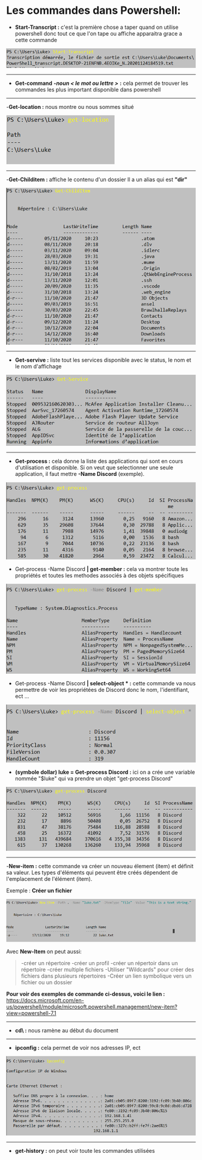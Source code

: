 # Les commandes dans Powershell:

- **Start-Transcript :** c'est la première chose a taper quand on utilise powershell donc tout ce que l'on tape ou affiche apparaitra grace a cette commande 
  
![](Images.md/D.jpg)

---
- **Get-command** ***-noun < le mot ou lettre >*** **:** cela permet de trouver les commandes les plus important disponible dans powershell
  
---
-**Get-location :** nous montre ou nous sommes situé 

![](Images.md/loc.jpg)

---
-**Get-Childitem :** affiche le contenu d'un dossier
Il a un alias qui est **"dir"**

![](Images.md/chil.jpg)

---
  
- **Get-servive :** liste tout les services disponible avec le status, le nom et le nom d'affichage 

![](Images.md/E.jpg)

---
- **Get-process :** cela donne la liste des applications qui sont en cours d'utilisation et disponible. Si on veut que selectionner une seule application, il faut mettre **-Name Discord** (exemple).

![](Images.md/process.jpg) 
- Get-process -Name Discord **| get-member :** cela va montrer toute les propriétés et toutes les methodes associés à des objets spécifiques

![](Images.md/cool.jpg) 
- Get-process -Name Discord **| select-object * :** cette commande va nous permettre de voir les propriétées de Discord donc le nom, l'identifiant, ect ...

![](Images.md/A.jpg) 
- **(symbole dollar) luke = Get-process Discord :** ici on a crée une variable nommée "$luke" qui va prendre un objet "get-process Discord"

![](Images.md/B.jpg) 

---
-**New-item :** cette commande va créer un nouveau élement (item) et définit sa valeur.  Les types d'éléments qui peuvent être créés dépendent de l'emplacement de l'élément (item).

Exemple : **Créer un fichier** 

![](Images.md/nitem.jpg)

Avec **New-Item** on peut aussi: 

> -créer un répertoire
-créer un profil 
-créer un répertoir dans un répertoire 
-créer multiple fichiers 
-Utiliser "Wildcards" pour créer des fichiers dans plusieurs répertoires
-Créer un lien symbolique vers un fichier ou un dossier

**Pour voir des exemples de commande ci-dessus, voici le lien :** https://docs.microsoft.com/en-us/powershell/module/microsoft.powershell.management/new-item?view=powershell-7.1

---
- **cd\ :** nous ramène au début du document

---
- **ipconfig :** cela permet de voir nos adresses IP, ect

![](Images.md/C.jpg) 

---
- **get-history :** on peut voir toute les commandes utilisées 